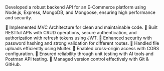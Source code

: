 Developed a robust backend API for an E-Commerce platform using Node.js, Express, MongoDB, and Mongoose, ensuring high performance and security.

🔹 Implemented MVC Architecture for clean and maintainable code.
🔹 Built RESTful APIs with CRUD operations, secure authentication, and authorization with refresh tokens using JWT.
🔹 Enhanced security with password hashing and strong validation for different routes.
🔹 Handled file uploads efficiently using Multer.
🔹 Enabled cross-origin access with CORS configuration.
🔹 Ensured reliability through unit testing with AI tools and Postman API testing.
🔹 Managed version control effectively with Git & GitHub.
